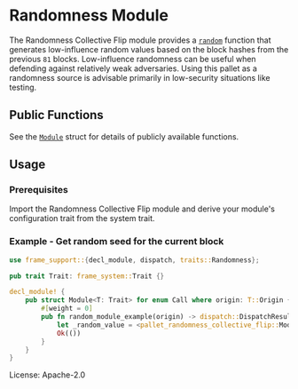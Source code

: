 # Randomness Module

The Randomness Collective Flip module provides a [`random`](./struct.Module.html#method.random)
function that generates low-influence random values based on the block hashes from the previous
`81` blocks. Low-influence randomness can be useful when defending against relatively weak
adversaries. Using this pallet as a randomness source is advisable primarily in low-security
situations like testing.

## Public Functions

See the [`Module`](./struct.Module.html) struct for details of publicly available functions.

## Usage

### Prerequisites

Import the Randomness Collective Flip module and derive your module's configuration trait from
the system trait.

### Example - Get random seed for the current block

```rust
use frame_support::{decl_module, dispatch, traits::Randomness};

pub trait Trait: frame_system::Trait {}

decl_module! {
	pub struct Module<T: Trait> for enum Call where origin: T::Origin {
		#[weight = 0]
		pub fn random_module_example(origin) -> dispatch::DispatchResult {
			let _random_value = <pallet_randomness_collective_flip::Module<T>>::random(&b"my context"[..]);
			Ok(())
		}
	}
}
```

License: Apache-2.0